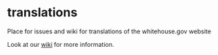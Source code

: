 # translations
Place for issues and wiki for translations of the whitehouse.gov website

Look at our [wiki](https://github.com/blancahouse/translations/wiki) for more information.
